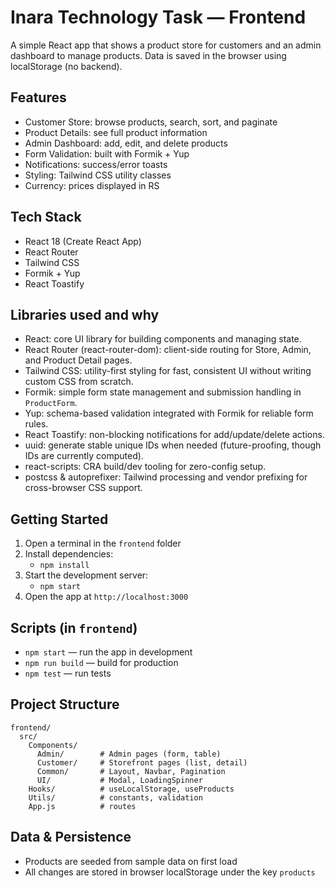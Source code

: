 # Inara Technology Task — Frontend

A simple React app that shows a product store for customers and an admin dashboard to manage products. Data is saved in the browser using localStorage (no backend).

## Features
- Customer Store: browse products, search, sort, and paginate
- Product Details: see full product information
- Admin Dashboard: add, edit, and delete products
- Form Validation: built with Formik + Yup
- Notifications: success/error toasts
- Styling: Tailwind CSS utility classes
- Currency: prices displayed in RS

## Tech Stack
- React 18 (Create React App)
- React Router
- Tailwind CSS
- Formik + Yup
- React Toastify

 ## Libraries used and why
 - React: core UI library for building components and managing state.
 - React Router (react-router-dom): client-side routing for Store, Admin, and Product Detail pages.
 - Tailwind CSS: utility-first styling for fast, consistent UI without writing custom CSS from scratch.
 - Formik: simple form state management and submission handling in `ProductForm`.
 - Yup: schema-based validation integrated with Formik for reliable form rules.
 - React Toastify: non-blocking notifications for add/update/delete actions.
 - uuid: generate stable unique IDs when needed (future-proofing, though IDs are currently computed).
 - react-scripts: CRA build/dev tooling for zero-config setup.
 - postcss & autoprefixer: Tailwind processing and vendor prefixing for cross-browser CSS support.

## Getting Started
1. Open a terminal in the `frontend` folder
2. Install dependencies:
   - `npm install`
3. Start the development server:
   - `npm start`
4. Open the app at `http://localhost:3000`

## Scripts (in `frontend`)
- `npm start` — run the app in development
- `npm run build` — build for production
- `npm test` — run tests

## Project Structure
```
frontend/
  src/
    Components/
      Admin/        # Admin pages (form, table)
      Customer/     # Storefront pages (list, detail)
      Common/       # Layout, Navbar, Pagination
      UI/           # Modal, LoadingSpinner
    Hooks/          # useLocalStorage, useProducts
    Utils/          # constants, validation
    App.js          # routes
```

## Data & Persistence
- Products are seeded from sample data on first load
- All changes are stored in browser localStorage under the key `products`


